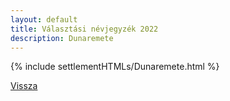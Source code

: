 ```yaml
---
layout: default
title: Választási névjegyzék 2022
description: Dunaremete
---
```


{% include settlementHTMLs/Dunaremete.html %}

[Vissza](../)